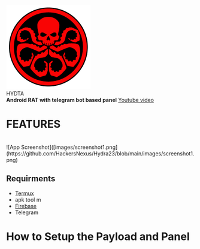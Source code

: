 
![Alt text](images/logo.png)<br>
HYDTA<br>
<b>Android RAT with telegram bot based panel</b>
[Youtube video](https://google.com)
<h1>FEATURES</h1><br>
![App Screenshot]([images/screenshot1.png](https://github.com/HackersNexus/Hydra23/blob/main/images/screenshot1.png)
<h2>Requirments</h2>
<ul>
  <li><a href="https://f-droid.org/repo/com.termux_118.apk"> Termux </a></li>
  <li>apk tool m</li>
  <li><a href="firebase.google.com">Firebase</a></li>
  <li>Telegram</li>
</ul>
<h1>How to Setup the Payload and Panel</h1>
